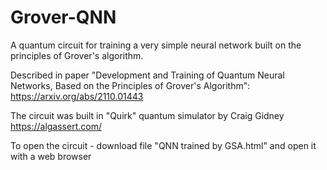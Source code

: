 # Grover-QNN
A quantum circuit for training a very simple neural network built on the principles of Grover's algorithm.

Described in paper "Development and Training of Quantum Neural Networks, Based on the Principles of Grover's Algorithm": https://arxiv.org/abs/2110.01443

The circuit was built in "Quirk" quantum simulator by Craig Gidney https://algassert.com/

To open the circuit - download file "QNN trained by GSA.html" and open it with a web browser
